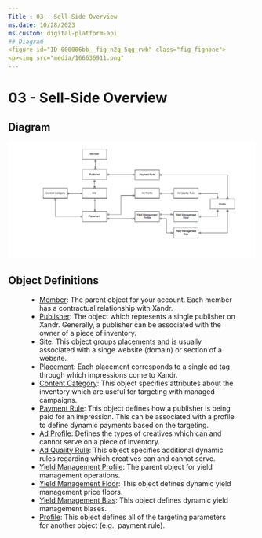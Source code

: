 ```yaml
---
Title : 03 - Sell-Side Overview
ms.date: 10/28/2023
ms.custom: digital-platform-api
## Diagram
<figure id="ID-000006bb__fig_n2q_5qg_rwb" class="fig fignone">
<p><img src="media/166636911.png"
---
```



# 03 - Sell-Side Overview




## Diagram

![Sell side](media/sell-side.png)



## Object Definitions

<figure id="ID-000006bb__fig_p2q_5qg_rwb" class="fig fignone">
<ul>
<li><a
href="member-service.md"
class="xref" target="_blank">Member</a>: The parent object for your
account. Each member has a contractual relationship with <span
class="ph">Xandr.</li>
<li><a
href="publisher-service.md"
class="xref" target="_blank">Publisher</a>: The object which represents
a single publisher on Xandr. Generally, a
publisher can be associated with the owner of a piece of inventory.</li>
<li><a
href="site-service.md"
class="xref" target="_blank">Site</a>: This object groups placements and
is usually associated with a singe website (domain) or section of a
website.</li>
<li><a
href="placement-service.md"
class="xref" target="_blank">Placement</a>: Each placement corresponds
to a single ad tag through which impressions come to <span
class="ph">Xandr.</li>
<li><a
href="content-category-service.md"
class="xref" target="_blank">Content Category</a>: This object specifies
attributes about the inventory which are useful for targeting with
managed campaigns.</li>
<li><a
href="payment-rule-service.md"
class="xref" target="_blank">Payment Rule</a>: This object defines how a
publisher is being paid for an impression. This can be associated with a
profile to define dynamic payments based on the targeting.</li>
<li><a
href="ad-profile-service.md"
class="xref" target="_blank">Ad Profile</a>: Defines the types of
creatives which can and cannot serve on a piece of inventory.</li>
<li><a
href="ad-quality-rule-service.md"
class="xref" target="_blank">Ad Quality Rule</a>: This object specifies
additional dynamic rules regarding which creatives can and cannot
serve.</li>
<li><a
href="yield-management-profile-service.md"
class="xref" target="_blank">Yield Management Profile</a>: The parent
object for yield management operations.</li>
<li><a
href="yield-management-floor-service.md"
class="xref" target="_blank">Yield Management Floor</a>: This object
defines dynamic yield management price floors.</li>
<li><a
href="yield-management-bias-service.md"
class="xref" target="_blank">Yield Management Bias</a>: This object
defines dynamic yield management biases.</li>
<li><a
href="profile-service.md"
class="xref" target="_blank">Profile</a>: This object defines all of the
targeting parameters for another object (e.g., payment rule).</li>
</ul>
</figure>






